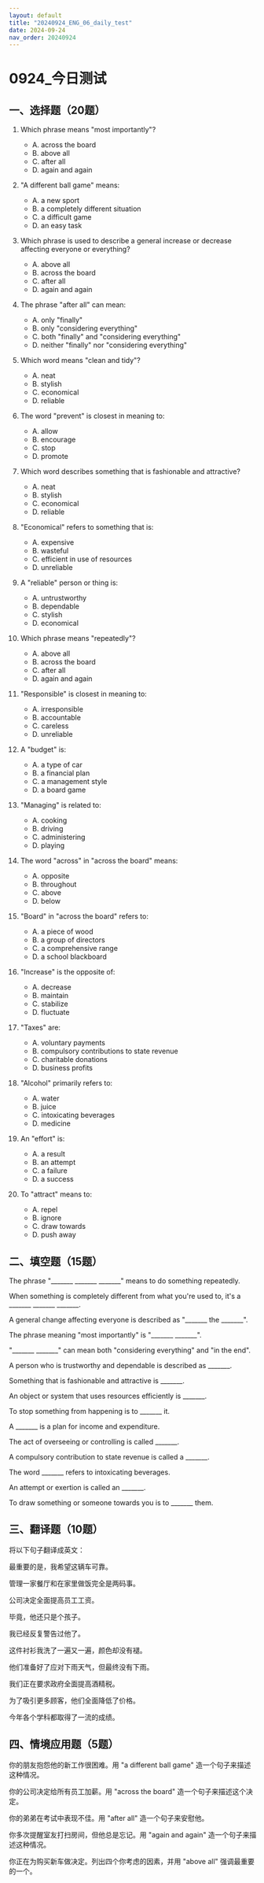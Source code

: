 ```yaml
---
layout: default
title: "20240924_ENG_06_daily_test"
date: 2024-09-24
nav_order: 20240924
---
```


# 0924_今日测试

## 一、选择题（20题）

1. Which phrase means "most importantly"? 
   - A. across the board 
   - B. above all
   - C. after all
   - D. again and again

2. "A different ball game" means:
   - A. a new sport
   - B. a completely different situation
   - C. a difficult game
   - D. an easy task

3. Which phrase is used to describe a general increase or decrease affecting everyone or everything?
   - A. above all
   - B. across the board
   - C. after all
   - D. again and again

4. The phrase "after all" can mean:
   - A. only "finally"
   - B. only "considering everything"
   - C. both "finally" and "considering everything"
   - D. neither "finally" nor "considering everything"

5. Which word means "clean and tidy"?
   - A. neat
   - B. stylish
   - C. economical
   - D. reliable

6. The word "prevent" is closest in meaning to:
   - A. allow
   - B. encourage
   - C. stop
   - D. promote

7. Which word describes something that is fashionable and attractive?
   - A. neat
   - B. stylish
   - C. economical
   - D. reliable

8. "Economical" refers to something that is:
   - A. expensive
   - B. wasteful
   - C. efficient in use of resources
   - D. unreliable

9. A "reliable" person or thing is:
   - A. untrustworthy
   - B. dependable
   - C. stylish
   - D. economical

10. Which phrase means "repeatedly"?
    - A. above all
    - B. across the board
    - C. after all
    - D. again and again

11. "Responsible" is closest in meaning to:
    - A. irresponsible
    - B. accountable
    - C. careless
    - D. unreliable

12. A "budget" is:
    - A. a type of car
    - B. a financial plan
    - C. a management style
    - D. a board game

13. "Managing" is related to:
    - A. cooking
    - B. driving
    - C. administering
    - D. playing

14. The word "across" in "across the board" means:
    - A. opposite
    - B. throughout
    - C. above
    - D. below

15. "Board" in "across the board" refers to:
    - A. a piece of wood
    - B. a group of directors
    - C. a comprehensive range
    - D. a school blackboard

16. "Increase" is the opposite of:
    - A. decrease
    - B. maintain
    - C. stabilize
    - D. fluctuate

17. "Taxes" are:
    - A. voluntary payments
    - B. compulsory contributions to state revenue
    - C. charitable donations
    - D. business profits

18. "Alcohol" primarily refers to:
    - A. water
    - B. juice
    - C. intoxicating beverages
    - D. medicine

19. An "effort" is:
    - A. a result
    - B. an attempt
    - C. a failure
    - D. a success

20. To "attract" means to:
    - A. repel
    - B. ignore
    - C. draw towards
    - D. push away

## 二、填空题（15题） 

The phrase "_______ _______ _______" means to do something repeatedly.



When something is completely different from what you're used to, it's a _______ _______ _______.

A general change affecting everyone is described as "_______ the _______".

The phrase meaning "most importantly" is "_______ _______".

"_______ _______" can mean both "considering everything" and "in the end".

A person who is trustworthy and dependable is described as _______.

Something that is fashionable and attractive is _______.

An object or system that uses resources efficiently is _______.

To stop something from happening is to _______ it.

A _______ is a plan for income and expenditure.

The act of overseeing or controlling is called _______.

A compulsory contribution to state revenue is called a _______.

The word _______ refers to intoxicating beverages.

An attempt or exertion is called an _______.

To draw something or someone towards you is to _______ them.


## 三、翻译题（10题） 

将以下句子翻译成英文： 

最重要的是，我希望这辆车可靠。

管理一家餐厅和在家里做饭完全是两码事。

公司决定全面提高员工工资。

毕竟，他还只是个孩子。

我已经反复警告过他了。

这件衬衫我洗了一遍又一遍，颜色却没有褪。

他们准备好了应对下雨天气，但最终没有下雨。

我们正在要求政府全面提高酒精税。

为了吸引更多顾客，他们全面降低了价格。

今年各个学科都取得了一流的成绩。


## 四、情境应用题（5题）

你的朋友抱怨他的新工作很困难。用 "a different ball game" 造一个句子来描述这种情况。

你的公司决定给所有员工加薪。用 "across the board" 造一个句子来描述这个决定。

你的弟弟在考试中表现不佳。用 "after all" 造一个句子来安慰他。

你多次提醒室友打扫房间，但他总是忘记。用 "again and again" 造一个句子来描述这种情况。

你正在为购买新车做决定。列出四个你考虑的因素，并用 "above all" 强调最重要的一个。
